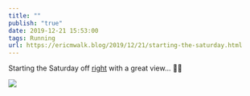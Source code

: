 ```yaml
---
title: ""
publish: "true"
date: 2019-12-21 15:53:00
tags: Running
url: https://ericmwalk.blog/2019/12/21/starting-the-saturday.html
---
```


Starting the Saturday off [right](https://www.strava.com/activities/2946924982) with a great view... 🏃‍♂️


![](https://ericmwalk.blog/uploads/2022/8808b05324.jpg)